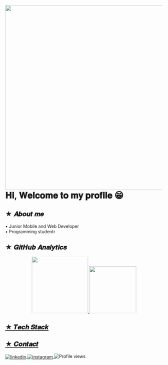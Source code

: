<img align="right" height="590em" src="https://raw.githubusercontent.com/gist/https-shini/7ac2170ef44ce060eccd8e49658969b4/raw/c6ee92e407d7ae958d3bdae64df345839513c1ab/githubcard.svg"/>

<h1 align="left">𝐇𝐢, 𝐖𝐞𝐥𝐜𝐨𝐦𝐞 𝐭𝐨 𝐦𝐲 𝐩𝐫𝐨𝐟𝐢𝐥𝐞 😁<img src"https://raw.githubusercontent.com/gist/https-shini/7ac2170ef44ce060eccd8e49658969b4/raw/c6ee92e407d7ae958d3bdae64df345839513c1ab/githubcard.svg" width="30px">
  
  

## ★ 𝑨𝒃𝒐𝒖𝒕 𝒎𝒆
  • Junior Mobile and Web Developer <br>
  • Programming studentr <br>
  
## ★ 𝑮𝒊𝒕𝑯𝒖𝒃 𝑨𝒏𝒂𝒍𝒚𝒕𝒊𝒄𝒔
  <div align="center">
    <a href="https://github.com/https-shini">
    <img height="180em" src="https://github-readme-stats.vercel.app/api?username=https-shini&show_icons=true&theme=dark&include_all_commits=true&count_private=true"/>
    <img height="150em" src="https://github-readme-stats.vercel.app/api/top-langs/?username=https-shini&layout=compact&langs_count=7&theme=dark"/>
  </div>

## ★ 𝑻𝒆𝒄𝒉 𝑺𝒕𝒂𝒄𝒌
  
## ★ 𝑪𝒐𝒏𝒕𝒂𝒄𝒕

<p align="left">
<a href="https://www.linkedin.com/in/oguilherme-cruz/" target="_blank">
  <img align="center" src="https://img.shields.io/badge/-Guilherme Souza-05122A?style=flat&logo=linkedin" alt="linkedin"/>
</a>
<a href="https://www.instagram.com/https.shinis/" target="_blank">
 <img align="center" src="https://img.shields.io/badge/-Guilherme Souza-05122A?style=flat&logo=instagram" alt="instagram"/>
</a>
<img src="https://komarev.com/ghpvc/?username=https-shini&color=red" alt="Profile views" /> 
</p>
    
